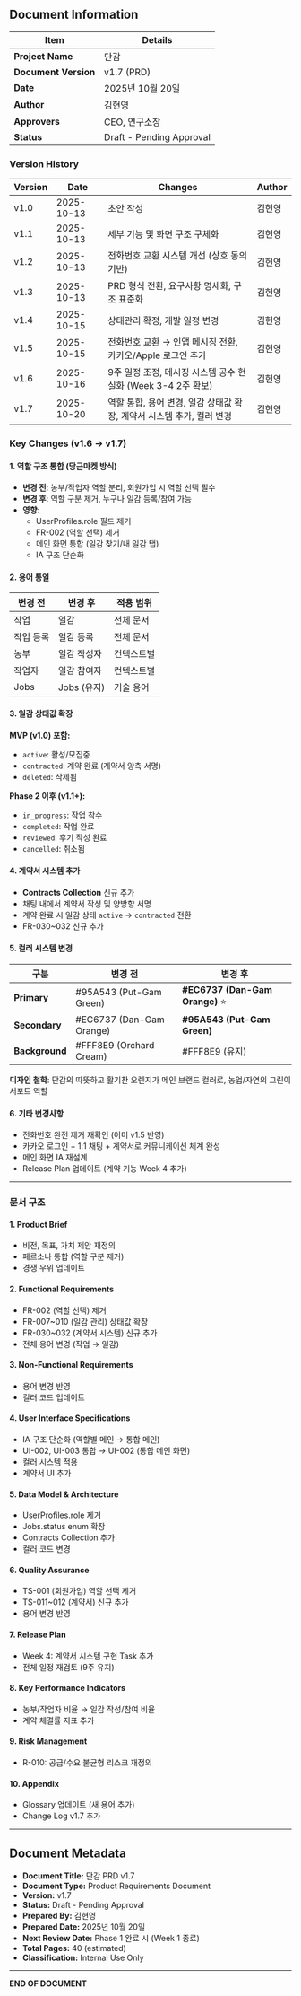 ## Document Information

|Item|Details|
|---|---|
|**Project Name**|단감|
|**Document Version**|v1.7 (PRD)|
|**Date**|2025년 10월 20일|
|**Author**|김현영|
|**Approvers**|CEO, 연구소장|
|**Status**|Draft - Pending Approval|

### Version History

|Version|Date|Changes|Author|
|---|---|---|---|
|v1.0|2025-10-13|초안 작성|김현영|
|v1.1|2025-10-13|세부 기능 및 화면 구조 구체화|김현영|
|v1.2|2025-10-13|전화번호 교환 시스템 개선 (상호 동의 기반)|김현영|
|v1.3|2025-10-13|PRD 형식 전환, 요구사항 명세화, 구조 표준화|김현영|
|v1.4|2025-10-15|상태관리 확정, 개발 일정 변경|김현영|
|v1.5|2025-10-15|전화번호 교환 → 인앱 메시징 전환, 카카오/Apple 로그인 추가|김현영|
|v1.6|2025-10-16|9주 일정 조정, 메시징 시스템 공수 현실화 (Week 3-4 2주 확보)|김현영|
|v1.7|2025-10-20|역할 통합, 용어 변경, 일감 상태값 확장, 계약서 시스템 추가, 컬러 변경|김현영|

### Key Changes (v1.6 → v1.7)

#### 1. 역할 구조 통합 (당근마켓 방식)

- **변경 전**: 농부/작업자 역할 분리, 회원가입 시 역할 선택 필수
- **변경 후**: 역할 구분 제거, 누구나 일감 등록/참여 가능
- **영향**:
    - UserProfiles.role 필드 제거
    - FR-002 (역할 선택) 제거
    - 메인 화면 통합 (일감 찾기/내 일감 탭)
    - IA 구조 단순화

#### 2. 용어 통일

|변경 전|변경 후|적용 범위|
|---|---|---|
|작업|일감|전체 문서|
|작업 등록|일감 등록|전체 문서|
|농부|일감 작성자|컨텍스트별|
|작업자|일감 참여자|컨텍스트별|
|Jobs|Jobs (유지)|기술 용어|

#### 3. 일감 상태값 확장

**MVP (v1.0) 포함:**

- `active`: 활성/모집중
- `contracted`: 계약 완료 (계약서 양측 서명)
- `deleted`: 삭제됨

**Phase 2 이후 (v1.1+):**

- `in_progress`: 작업 착수
- `completed`: 작업 완료
- `reviewed`: 후기 작성 완료
- `cancelled`: 취소됨

#### 4. 계약서 시스템 추가

- **Contracts Collection** 신규 추가
- 채팅 내에서 계약서 작성 및 양방향 서명
- 계약 완료 시 일감 상태 `active` → `contracted` 전환
- FR-030~032 신규 추가

#### 5. 컬러 시스템 변경

|구분|변경 전|변경 후|
|---|---|---|
|**Primary**|#95A543 (Put-Gam Green)|**#EC6737 (Dan-Gam Orange)** ⭐|
|**Secondary**|#EC6737 (Dan-Gam Orange)|**#95A543 (Put-Gam Green)**|
|**Background**|#FFF8E9 (Orchard Cream)|#FFF8E9 (유지)|

**디자인 철학**: 단감의 따뜻하고 활기찬 오렌지가 메인 브랜드 컬러로, 농업/자연의 그린이 서포트 역할

#### 6. 기타 변경사항

- 전화번호 완전 제거 재확인 (이미 v1.5 반영)
- 카카오 로그인 + 1:1 채팅 + 계약서로 커뮤니케이션 체계 완성
- 메인 화면 IA 재설계
- Release Plan 업데이트 (계약 기능 Week 4 추가)

---

### 문서 구조

#### 1. Product Brief

- 비전, 목표, 가치 제안 재정의
- 페르소나 통합 (역할 구분 제거)
- 경쟁 우위 업데이트

#### 2. Functional Requirements

- FR-002 (역할 선택) 제거
- FR-007~010 (일감 관리) 상태값 확장
- FR-030~032 (계약서 시스템) 신규 추가
- 전체 용어 변경 (작업 → 일감)

#### 3. Non-Functional Requirements

- 용어 변경 반영
- 컬러 코드 업데이트

#### 4. User Interface Specifications

- IA 구조 단순화 (역할별 메인 → 통합 메인)
- UI-002, UI-003 통합 → UI-002 (통합 메인 화면)
- 컬러 시스템 적용
- 계약서 UI 추가

#### 5. Data Model & Architecture

- UserProfiles.role 제거
- Jobs.status enum 확장
- Contracts Collection 추가
- 컬러 코드 변경

#### 6. Quality Assurance

- TS-001 (회원가입) 역할 선택 제거
- TS-011~012 (계약서) 신규 추가
- 용어 변경 반영

#### 7. Release Plan

- Week 4: 계약서 시스템 구현 Task 추가
- 전체 일정 재검토 (9주 유지)

#### 8. Key Performance Indicators

- 농부/작업자 비율 → 일감 작성/참여 비율
- 계약 체결률 지표 추가

#### 9. Risk Management

- R-010: 공급/수요 불균형 리스크 재정의

#### 10. Appendix

- Glossary 업데이트 (새 용어 추가)
- Change Log v1.7 추가

---

## Document Metadata

- **Document Title:** 단감 PRD v1.7
- **Document Type:** Product Requirements Document
- **Version:** v1.7
- **Status:** Draft - Pending Approval
- **Prepared By:** 김현영
- **Prepared Date:** 2025년 10월 20일
- **Next Review Date:** Phase 1 완료 시 (Week 1 종료)
- **Total Pages:** 40 (estimated)
- **Classification:** Internal Use Only

---

**END OF DOCUMENT**